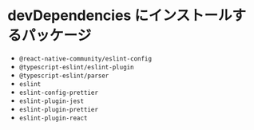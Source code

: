 # devDependencies にインストールするパッケージ

- `@react-native-community/eslint-config`
- `@typescript-eslint/eslint-plugin`
- `@typescript-eslint/parser`
- `eslint`
- `eslint-config-prettier`
- `eslint-plugin-jest`
- `eslint-plugin-prettier`
- `eslint-plugin-react`
